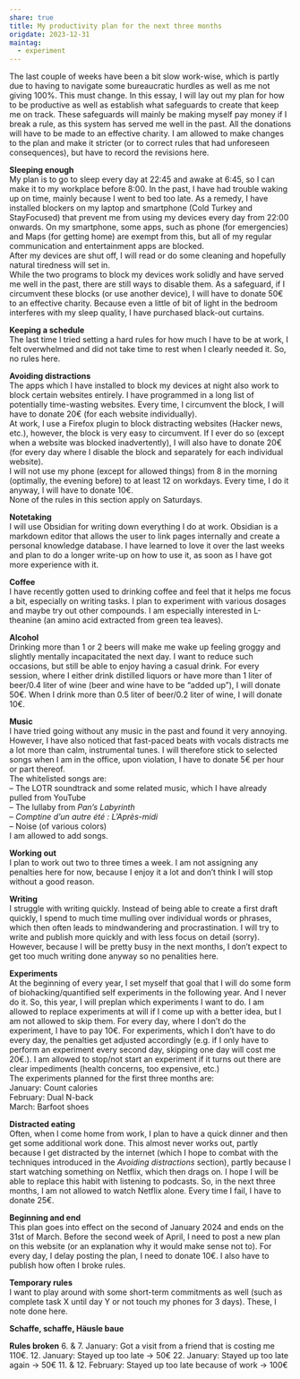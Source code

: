 ```yaml
---
share: true
title: My productivity plan for the next three months
origdate: 2023-12-31
maintag:
  - experiment
---
```

The last couple of weeks have been a bit slow work-wise, which is partly due to having to navigate some bureaucratic hurdles as well as me not giving 100%. This must change. In this essay, I will lay out my plan for how to be productive as well as establish what safeguards to create that keep me on track. These safeguards will mainly be making myself pay money if I break a rule, as this system has served me well in the past. All the donations will have to be made to an effective charity. I am allowed to make changes to the plan and make it stricter (or to correct rules that had unforeseen consequences), but have to record the revisions here.

**Sleeping enough**  
My plan is to go to sleep every day at 22:45 and awake at 6:45, so I can make it to my workplace before 8:00. In the past, I have had trouble waking up on time, mainly because I went to bed too late. As a remedy, I have installed blockers on my laptop and smartphone (Cold Turkey and StayFocused) that prevent me from using my devices every day from 22:00 onwards. On my smartphone, some apps, such as phone (for emergencies) and Maps (for getting home) are exempt from this, but all of my regular communication and entertainment apps are blocked.  
After my devices are shut off, I will read or do some cleaning and hopefully natural tiredness will set in.  
While the two programs to block my devices work solidly and have served me well in the past, there are still ways to disable them. As a safeguard, if I circumvent these blocks (or use another device), I will have to donate 50€ to an effective charity. Because even a little of bit of light in the bedroom interferes with my sleep quality, I have purchased black-out curtains.

**Keeping a schedule**  
The last time I tried setting a hard rules for how much I have to be at work, I felt overwhelmed and did not take time to rest when I clearly needed it. So, no rules here.

**Avoiding distractions**  
The apps which I have installed to block my devices at night also work to block certain websites entirely. I have programmed in a long list of potentially time-wasting websites. Every time, I circumvent the block, I will have to donate 20€ (for each website individually).  
At work, I use a Firefox plugin to block distracting websites (Hacker news, etc.), however, the block is very easy to circumvent. If I ever do so (except when a website was blocked inadvertently), I will also have to donate 20€ (for every day where I disable the block and separately for each individual website).  
I will not use my phone (except for allowed things) from 8 in the morning (optimally, the evening before) to at least 12 on workdays. Every time, I do it anyway, I will have to donate 10€.  
None of the rules in this section apply on Saturdays.

**Notetaking**  
I will use Obsidian for writing down everything I do at work. Obsidian is a markdown editor that allows the user to link pages internally and create a personal knowledge database. I have learned to love it over the last weeks and plan to do a longer write-up on how to use it, as soon as I have got more experience with it.

**Coffee**  
I have recently gotten used to drinking coffee and feel that it helps me focus a bit, especially on writing tasks. I plan to experiment with various dosages and maybe try out other compounds. I am especially interested in L-theanine (an amino acid extracted from green tea leaves).

**Alcohol**  
Drinking more than 1 or 2 beers will make me wake up feeling groggy and slightly mentally incapacitated the next day. I want to reduce such occasions, but still be able to enjoy having a casual drink. For every session, where I either drink distilled liquors or have more than 1 liter of beer/0.4 liter of wine (beer and wine have to be “added up”), I will donate 50€. When I drink more than 0.5 liter of beer/0.2 liter of wine, I will donate 10€.

**Music**  
I have tried going without any music in the past and found it very annoying. However, I have also noticed that fast-paced beats with vocals distracts me a lot more than calm, instrumental tunes. I will therefore stick to selected songs when I am in the office, upon violation, I have to donate 5€ per hour or part thereof.  
The whitelisted songs are:  
– The LOTR soundtrack and some related music, which I have already pulled from YouTube  
– The lullaby from _Pan’s Labyrinth_  
– _Comptine d’un autre été : L’Après-midi_  
– Noise (of various colors)  
I am allowed to add songs.

**Working out**  
I plan to work out two to three times a week. I am not assigning any penalties here for now, because I enjoy it a lot and don’t think I will stop without a good reason.

**Writing**  
I struggle with writing quickly. Instead of being able to create a first draft quickly, I spend to much time mulling over individual words or phrases, which then often leads to mindwandering and procrastination. I will try to write and publish more quickly and with less focus on detail (sorry). However, because I will be pretty busy in the next months, I don’t expect to get too much writing done anyway so no penalities here.

**Experiments**  
At the beginning of every year, I set myself that goal that I will do some form of biohacking/quantified self experiments in the following year. And I never do it. So, this year, I will preplan which experiments I want to do. I am allowed to replace experiments at will if I come up with a better idea, but I am not allowed to skip them. For every day, where I don’t do the experiment, I have to pay 10€. For experiments, which I don’t have to do every day, the penalties get adjusted accordingly (e.g. if I only have to perform an experiment every second day, skipping one day will cost me 20€.). I am allowed to stop/not start an experiment if it turns out there are clear impediments (health concerns, too expensive, etc.)  
The experiments planned for the first three months are:  
January: Count calories  
February: Dual N-back  
March: Barfoot shoes

**Distracted eating**  
Often, when I come home from work, I plan to have a quick dinner and then get some additional work done. This almost never works out, partly because I get distracted by the internet (which I hope to combat with the techniques introduced in the *Avoiding distractions* section), partly because I start watching something on Netflix, which then drags on. I hope I will be able to replace this habit with listening to podcasts. So, in the next three months, I am not allowed to watch Netflix alone. Every time I fail, I have to donate 25€.

**Beginning and end**  
This plan goes into effect on the second of January 2024 and ends on the 31st of March. Before the second week of April, I need to post a new plan on this website (or an explanation why it would make sense not to). For every day, I delay posting the plan, I need to donate 10€. I also have to publish how often I broke rules.

**Temporary rules**  
I want to play around with some short-term commitments as well (such as complete task X until day Y or not touch my phones for 3 days). These, I note done here.

**Schaffe, schaffe, Häusle baue**

**Rules broken**
6. & 7. January: Got a visit from a friend that is costing me 110€.
12. January: Stayed up too late -> 50€
22. January: Stayed up too late again -> 50€
11. & 12. February: Stayed up too late because of work -> 100€ 